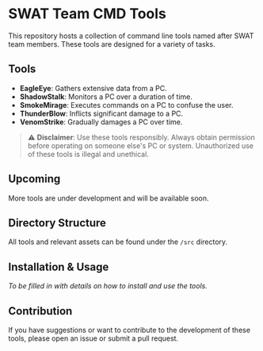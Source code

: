 # SWAT Team CMD Tools

This repository hosts a collection of command line tools named after SWAT team members. These tools are designed for a variety of tasks.

## Tools

- **EagleEye**: Gathers extensive data from a PC.
- **ShadowStalk**: Monitors a PC over a duration of time.
- **SmokeMirage**: Executes commands on a PC to confuse the user.
- **ThunderBlow**: Inflicts significant damage to a PC.
- **VenomStrike**: Gradually damages a PC over time.

> ⚠️ **Disclaimer**: Use these tools responsibly. Always obtain permission before operating on someone else's PC or system. Unauthorized use of these tools is illegal and unethical.

## Upcoming

More tools are under development and will be available soon.

## Directory Structure

All tools and relevant assets can be found under the `/src` directory.

## Installation & Usage

*To be filled in with details on how to install and use the tools.*

## Contribution

If you have suggestions or want to contribute to the development of these tools, please open an issue or submit a pull request.
